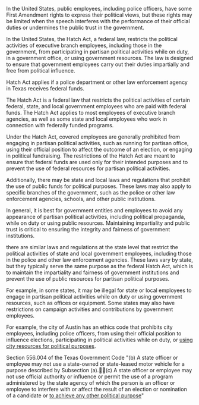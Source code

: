 
In the United States, public employees, including police officers, have some First Amendment rights to express their political views, but these rights may be limited when the speech interferes with the performance of their official duties or undermines the public trust in the government.

In the United States, the Hatch Act, a federal law, restricts the political activities of executive branch employees, including those in the government, from participating in partisan political activities while on duty, in a government office, or using government resources. The law is designed to ensure that government employees carry out their duties impartially and free from political influence.

Hatch Act applies if a police department or other law enforcement agency in Texas receives federal funds.

The Hatch Act is a federal law that restricts the political activities of certain federal, state, and local government employees who are paid with federal funds. The Hatch Act applies to most employees of executive branch agencies, as well as some state and local employees who work in connection with federally funded programs.

Under the Hatch Act, covered employees are generally prohibited from engaging in partisan political activities, such as running for partisan office, using their official position to affect the outcome of an election, or engaging in political fundraising. The restrictions of the Hatch Act are meant to ensure that federal funds are used only for their intended purposes and to prevent the use of federal resources for partisan political activities.

Additionally, there may be state and local laws and regulations that prohibit the use of public funds for political purposes. These laws may also apply to specific branches of the government, such as the police or other law enforcement agencies, schools, and other public institutions.

In general, it is best for government entities and employees to avoid any appearance of partisan political activities, including political propaganda, while on duty or using public resources. Maintaining impartiality and public trust is critical to ensuring the integrity and fairness of government institutions.

there are similar laws and regulations at the state level that restrict the political activities of state and local government employees, including those in the police and other law enforcement agencies. These laws vary by state, but they typically serve the same purpose as the federal Hatch Act, which is to maintain the impartiality and fairness of government institutions and prevent the use of public resources for partisan political purposes.

For example, in some states, it may be illegal for state or local employees to engage in partisan political activities while on duty or using government resources, such as offices or equipment. Some states may also have restrictions on campaign activities and contributions by government employees.

For example, the city of Austin has an ethics code that prohibits city employees, including police officers, from using their official position to influence elections, participating in political activities while on duty, or <u>using city resources for political purposes</u>.


Section 556.004 of the Texas Government Code
"(b) A state officer or employee may not use a state-owned or state-leased motor vehicle for a purpose described by Subsection (a).(c) A state officer or employee may not use official authority or influence or permit the use of a program administered by the state agency of which the person is an officer or employee to interfere with or affect the result of an election or nomination of a candidate or <u>to achieve any other political purpose</u>"
